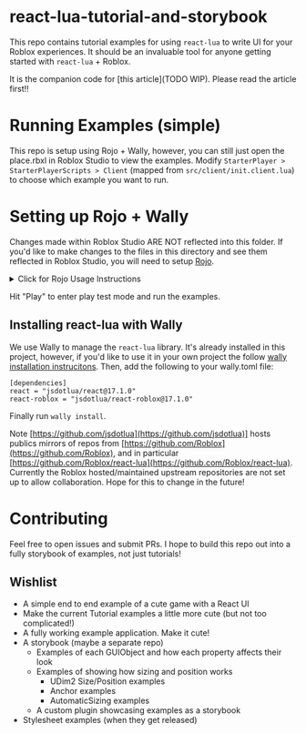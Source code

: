# react-lua-tutorial-and-storybook

This repo contains tutorial examples for using `react-lua` to write UI for your Roblox experiences. It should be an invaluable tool for anyone getting started with `react-lua` + Roblox.

It is the companion code for [this article](TODO WIP). Please read the article first!!

# Running Examples (simple)

This repo is setup using Rojo + Wally, however, you can still just open the place.rbxl in Roblox Studio to view the examples. Modify `StarterPlayer > StarterPlayerScripts > Client` (mapped from `src/client/init.client.lua`) to choose which example you want to run. 

# Setting up Rojo + Wally

Changes made within Roblox Studio ARE NOT reflected into this folder. If you'd like to make changes to the files in this directory and see them reflected in Roblox Studio, you will need to setup [Rojo](https://rojo.space/). 

<details>
  <summary>Click for Rojo Usage Instructions</summary>
  Follow the installation instructions [here](https://rojo.space/docs/v7/getting-started/installation/). You must use [VSCode](https://code.visualstudio.com/). Once you install the Rojo VSCode extension, be sure to install the Rojo studio plugin as well. You can do this via the Rojo menu in VScode (⌘/ctrl+shift+p > Rojo: Open Menu > Instal Roblox Studio Plugin). Rojo runs a local http server for the Roblox Studio Rojo plugin to fetch your script changes from. To start this server, open the Rojo menu again (⌘/ctrl+shift+p > Rojo: Open Menu) and choose the last option to start the server for default.project.json (the project map file in this directory). Then, in the Roblox Studio Rojo plugin, connect to the server and all your changes here should automatically synchronize!
</details>

Hit "Play" to enter play test mode and run the examples.

## Installing react-lua with Wally

We use Wally to manage the `react-lua` library. It's already installed in this project, however, if you'd like to use it in your own project the follow [wally installation instrucitons](https://wally.run/install). Then, add the following to your wally.toml file:

```
[dependencies]
react = "jsdotlua/react@17.1.0"
react-roblox = "jsdotlua/react-roblox@17.1.0"
```

Finally run `wally install`.

Note [https://github.com/jsdotlua](https://github.com/jsdotlua)] hosts publics mirrors of repos from [https://github.com/Roblox](https://github.com/Roblox), and in particular [https://github.com/Roblox/react-lua](https://github.com/Roblox/react-lua). Currently the Roblox hosted/maintained upstream repositories are not set up to allow collaboration. Hope for this to change in the future!


# Contributing

Feel free to open issues and submit PRs. I hope to build this repo out into a fully storybook of examples, not just tutorials!

## Wishlist

- A simple end to end example of a cute game with a React UI
- Make the current Tutorial examples a little more cute (but not too complicated!)
- A fully working example application. Make it cute!
- A storybook (maybe a separate repo)
  - Examples of each GUIObject and how each property affects their look
  - Examples of showing how sizing and position works
    - UDim2 Size/Position examples
    - Anchor examples
    - AutomaticSizing examples
  - A custom plugin showcasing examples as a storybook 
- Stylesheet examples (when they get released)